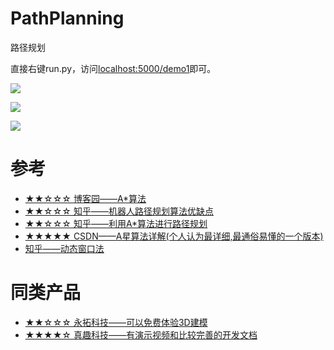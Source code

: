 # PathPlanning
路径规划

直接右键run.py，访问[localhost:5000/demo1](http://localhost:5000/demo1)即可。

![](https://github.com/xinghalo/PathPlanning/blob/master/Jietu20180702-161032.jpg?raw=true)

![](https://github.com/xinghalo/PathPlanning/blob/master/Jietu20180702-161039.jpg?raw=true)

![](https://github.com/xinghalo/PathPlanning/blob/master/Jietu20180702-185554.jpg?raw=true)

# 参考

- [★★☆☆☆ 博客园——A*算法](https://www.cnblogs.com/21207-iHome/p/6048969.html)
- [★★☆☆☆ 知乎——机器人路径规划算法优缺点](https://zhuanlan.zhihu.com/p/34115474)
- [★★☆☆☆ 知乎——利用A*算法进行路径规划](https://zhuanlan.zhihu.com/p/38386473)
- [★★★★★ CSDN——A星算法详解(个人认为最详细,最通俗易懂的一个版本)](https://blog.csdn.net/hitwhylz/article/details/23089415)
- [ 知乎——动态窗口法](https://zhuanlan.zhihu.com/p/36224144)

# 同类产品

- [★★☆☆☆ 永拓科技——可以免费体验3D建模](http://sve.yongtoc.com/project/index.html)
- [★★★★☆ 真趣科技——有演示视频和比较完善的开发文档](https://open.joysuch.com/index#/home)